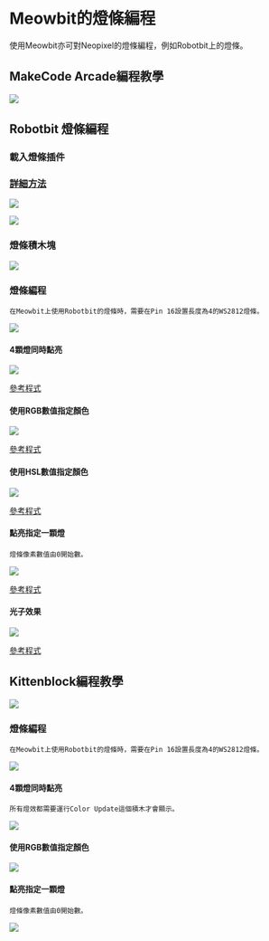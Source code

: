 # Meowbit的燈條編程

使用Meowbit亦可對Neopixel的燈條編程，例如Robotbit上的燈條。

## MakeCode Arcade編程教學

![](./images/acbanner.png)

## Robotbit 燈條編程

### 載入燈條插件

### [詳細方法](../Makecode/powerBrickMC)

![](./images/sd5.png)

![](./images/robotbit3.png)

### 燈條積木塊

![](./images/robotbit4.png)

### 燈條編程

    在Meowbit上使用Robotbit的燈條時，需要在Pin 16設置長度為4的WS2812燈條。
    
![](./images/robotbit15.png)
    
#### 4顆燈同時點亮

![](./images/robotbit10.png)

[參考程式](https://makecode.com/_XXwcLH7YpW2x)

#### 使用RGB數值指定顏色

![](./images/robotbit11.png)

[參考程式](https://makecode.com/_CTVgMgevD2Ks)

#### 使用HSL數值指定顏色

![](./images/robotbit12.png)

[參考程式](https://makecode.com/_M6M9VrHbj8dH)

#### 點亮指定一顆燈

    燈條像素數值由0開始數。

![](./images/robotbit13.png)

[參考程式](https://makecode.com/_89Hb2TW6LJ0a)

#### 光子效果

![](./images/robotbit14.png)

[參考程式](https://makecode.com/_92m20h91uL5j)

##  Kittenblock編程教學

![](../functional_module/PWmodules/images/kbbanner.png)

### 燈條編程

    在Meowbit上使用Robotbit的燈條時，需要在Pin 16設置長度為4的WS2812燈條。

![](./images/robotbit19.png)

    
#### 4顆燈同時點亮

    所有燈效都需要運行Color Update這個積木才會顯示。

![](./images/robotbit20.png)


#### 使用RGB數值指定顏色

![](./images/robotbit21.png)

#### 點亮指定一顆燈

    燈條像素數值由0開始數。

![](./images/robotbit22.png)